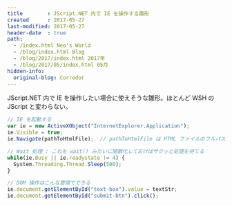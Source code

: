 ```yaml
---
title        : JScript.NET 内で IE を操作する雛形
created      : 2017-05-27
last-modified: 2017-05-27
header-date  : true
path:
  - /index.html Neo's World
  - /blog/index.html Blog
  - /blog/2017/index.html 2017年
  - /blog/2017/05/index.html 05月
hidden-info:
  original-blog: Corredor
---
```


JScript.NET 内で IE を操作したい場合に使えそうな雛形。ほとんど WSH の JScript と変わらない。

```javascript
// IE を起動する
var ie = new ActiveXObject("InternetExplorer.Application");
ie.Visible = true;
ie.Navigate(pathToHtmlFile);  // pathToHtmlFile は HTML ファイルのフルパス

// Wait 処理 : これを wait() みたいに関数化しておけばサクッと処理を待てる
while(ie.Busy || ie.readystate != 4) {
  System.Threading.Thread.Sleep(500);
}

// DOM 操作はこんな要領でできる
ie.document.getElementById("text-box").value = textStr;
ie.document.getElementById("submit-btn").click();
```
